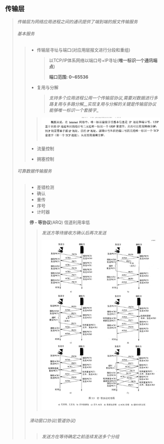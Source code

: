 ## 传输层

> _传输层为网络应用进程之间的通讯提供了端到端的报文传输服务_
>
> ###### 基本服务
>
> > - 传输层寻址与端口(对应用层报文进行分段和重组)
> >
> >   > 以TCP/IP体系网络以端口号+IP寻址(__唯一标识一个通讯端点__)
> >   >
> >   > __端口范围: 0~65536__
> >
> > - 复用与分解
> >
> >   > _支持多个应用进程公用一个传输层协议,需要对数据进行多路复用与多路分解__实现复用与分解的关键是传输层协议能够唯一标识一个套接字__
> >  >
> >   > ![image-20211009112454322](image-20211009112454322.png)
> > 
> > - 流量控制
> >
> > - 拥塞控制
> >
>
> ###### 可靠数据传输服务
>
> > - 差错检测
> > - 确认
> > - 重传
> > - 序号
> > - 计时器
> >
> > __停 - 等协议__(ARQ) 信道利用率低
> >
> > > _发送方等待接收方确认后再次发送_
> > >
> > > ![image-20211009114539042](image-20211009114539042.png)
> >
> > ###### 滑动窗口协议(管道协议)
> >
> > > _发送方在等待确定之前连续发送多个分组_
> > >
> > > 

